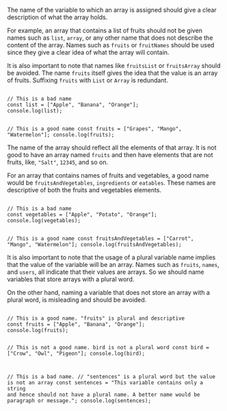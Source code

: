 The name of the variable to which
an array is assigned
should give a clear description of
what the array holds.

For example,
an array that contains a list of fruits
should not be given names such as
`list`, `array`, or any other name
that does not describe the content of the array.
Names such as `fruits` or `fruitNames`
should be used since they give a clear idea
of what the array will contain.

It is also important to note that
names like `fruitsList` or `fruitsArray`
should be avoided.
The name `fruits` itself gives the idea that
the value is an array of fruits.
Suffixing `fruits` with
`List` or `Array` is redundant.

<codeblock language="javascript" type="lesson">
<code>
// This is a bad name
const list = ["Apple", "Banana", "Orange"];
console.log(list);

// This is a good name
const fruits = ["Grapes", "Mango", "Watermelon"];
console.log(fruits);
</code>
</codeblock>

The name of the array should reflect
all the elements of that array.
It is not good to have an array named `fruits`
and
then have elements that are not fruits,
like, `"Salt"`, `12345`, and so on.

For an array that contains
names of fruits and vegetables,
a good name would be
`fruitsAndVegetables`, `ingredients`
or
`eatables`.
These names are descriptive of both the
fruits and vegetables elements.

<codeblock language="javascript" type="lesson">
<code>
// This is a bad name
const vegetables = ["Apple", "Potato", "Orange"];
console.log(vegetables);

// This is a good name
const fruitsAndVegetables = ["Carrot", "Mango", "Watermelon"];
console.log(fruitsAndVegetables);
</code>
</codeblock>

It is also important to note that
the usage of a plural variable name
implies that the value of the variable
will be an array.
Names such as `fruits`, `names`, and `users`,
all indicate that their values are arrays.
So we should name variables
that store arrays with a plural word.

On the other hand,
naming a variable that
does not store an array
with a plural word,
is misleading
and
should be avoided.

<codeblock language="javascript" type="lesson">
<code>
// This is a good name. "fruits" is plural and descriptive
const fruits = ["Apple", "Banana", "Orange"];
console.log(fruits);

// This is not a good name. bird is not a plural word
const bird = ["Crow", "Owl", "Pigeon"];
console.log(bird);

// This is a bad name.
// "sentences" is a plural word but the value is not an array
const sentences = "This variable contains only a string and hence should not have a plural name. A better name would be paragraph or message.";
console.log(sentences);
</code>
</codeblock>
